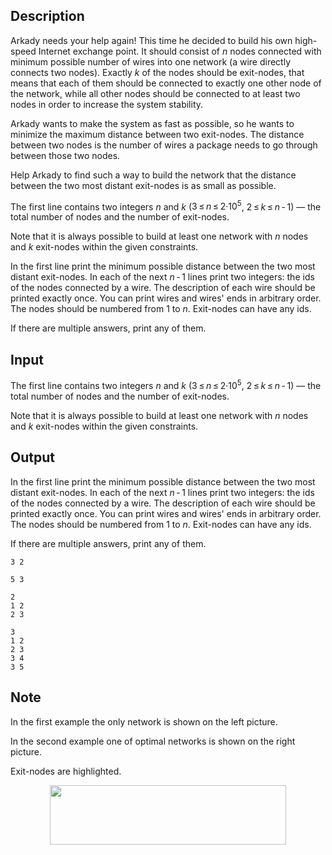 ## Description

<div><p>Arkady needs your help again! This time he decided to build his own high-speed Internet exchange point. It should consist of <span class="tex-span"><i>n</i></span> nodes connected with minimum possible number of wires into one network (a wire directly connects two nodes). Exactly <span class="tex-span"><i>k</i></span> of the nodes should be exit-nodes, that means that each of them should be connected to exactly one other node of the network, while all other nodes should be connected to at least two nodes in order to increase the system stability.</p><p>Arkady wants to make the system as fast as possible, so he wants to minimize the maximum distance between two exit-nodes. The distance between two nodes is the number of wires a package needs to go through between those two nodes.</p><p>Help Arkady to find such a way to build the network that the distance between the two most distant exit-nodes is as small as possible.</p></div><div class="input-specification"><p>The first line contains two integers <span class="tex-span"><i>n</i></span> and <span class="tex-span"><i>k</i></span> (<span class="tex-span">3 ≤ <i>n</i> ≤ 2·10<sup class="upper-index">5</sup></span>, <span class="tex-span">2 ≤ <i>k</i> ≤ <i>n</i> - 1</span>)&nbsp;— the total number of nodes and the number of exit-nodes.</p><p>Note that it is always possible to build at least one network with <span class="tex-span"><i>n</i></span> nodes and <span class="tex-span"><i>k</i></span> exit-nodes within the given constraints.</p></div><div class="output-specification"><p>In the first line print the minimum possible distance between the two most distant exit-nodes. In each of the next <span class="tex-span"><i>n</i> - 1</span> lines print two integers: the ids of the nodes connected by a wire. The description of each wire should be printed exactly once. You can print wires and wires' ends in arbitrary order. The nodes should be numbered from <span class="tex-span">1</span> to <span class="tex-span"><i>n</i></span>. Exit-nodes can have any ids.</p><p>If there are multiple answers, print any of them.</p></div>

## Input

<p>The first line contains two integers <span class="tex-span"><i>n</i></span> and <span class="tex-span"><i>k</i></span> (<span class="tex-span">3 ≤ <i>n</i> ≤ 2·10<sup class="upper-index">5</sup></span>, <span class="tex-span">2 ≤ <i>k</i> ≤ <i>n</i> - 1</span>)&nbsp;— the total number of nodes and the number of exit-nodes.</p><p>Note that it is always possible to build at least one network with <span class="tex-span"><i>n</i></span> nodes and <span class="tex-span"><i>k</i></span> exit-nodes within the given constraints.</p>

## Output

<p>In the first line print the minimum possible distance between the two most distant exit-nodes. In each of the next <span class="tex-span"><i>n</i> - 1</span> lines print two integers: the ids of the nodes connected by a wire. The description of each wire should be printed exactly once. You can print wires and wires' ends in arbitrary order. The nodes should be numbered from <span class="tex-span">1</span> to <span class="tex-span"><i>n</i></span>. Exit-nodes can have any ids.</p><p>If there are multiple answers, print any of them.</p>





```input1
3 2

```




```input2
5 3

```




```output1
2
1 2
2 3

```




```output2
3
1 2
2 3
3 4
3 5

```



## Note

<p>In the first example the only network is shown on the left picture.</p><p>In the second example one of optimal networks is shown on the right picture.</p><p>Exit-nodes are highlighted.</p><center> <img class="tex-graphics" height="95px" src="file://ShUCbLeQ.png" style="max-width: 100.0%;max-height: 100.0%;" width="378px"> </center>
